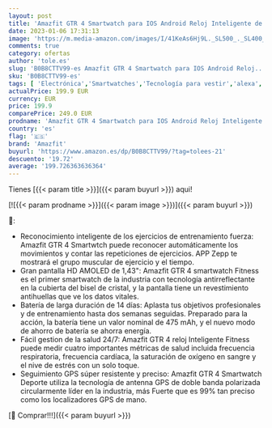 ```yaml
---
layout: post
title: 'Amazfit GTR 4 Smartwatch para IOS Android Reloj Inteligente de Seguimiento GPS 150 modos de Deporte Llamadas Telefónicas de Bluetooth Almacenamiento de Música Batería de 14 Días Duración Alexa'
date: 2023-01-06 17:31:13
image: 'https://m.media-amazon.com/images/I/41KeAs6Hj9L._SL500_._SL400_.jpg'
comments: true
category: ofertas
author: 'tole.es'
slug: 'B0B8CTTV99-es Amazfit GTR 4 Smartwatch para IOS Android Reloj...'
sku: 'B0B8CTTV99-es'
tags: [ 'Electrónica','Smartwatches','Tecnología para vestir','alexa','amazfit','🇪🇸', ]
actualPrice: 199.9 EUR
currency: EUR
price: 199.9
comparePrice: 249.0 EUR
prodname: 'Amazfit GTR 4 Smartwatch para IOS Android Reloj Inteligente de Seguimiento GPS 150 modos de Deporte Llamadas Telefónicas de Bluetooth Almacenamiento de Música Batería de 14 Días Duración Alexa'
country: 'es'
flag: '🇪🇸'
brand: 'Amazfit'
buyurl: 'https://www.amazon.es/dp/B0B8CTTV99/?tag=tolees-21'
descuento: '19.72'
average: '199.726363636364'
---
```


Tienes [{{< param title >}}]({{< param buyurl >}}) aqui!

[![{{< param prodname >}}]({{< param image >}})]({{< param buyurl >}})

🔎:

- Reconocimiento inteligente de los ejercicios de entrenamiento fuerza: Amazfit GTR 4 Smartwtch puede reconocer automáticamente los movimientos y contar las repeticiones de ejercicios. APP Zepp te mostrará el grupo muscular de ejercicio y el tiempo.
- Gran pantalla HD AMOLED de 1,43": Amazfit GTR 4 smartwatch Fitness es el primer smartwatch de la industria con tecnología antirreflectante en la cubierta del bisel de cristal, y la pantalla tiene un revestimiento antihuellas que ve los datos vitales.
- Batería de larga duración de 14 días: Aplasta tus objetivos profesionales y de entrenamiento hasta dos semanas seguidas. Preparado para la acción, la batería tiene un valor nominal de 475 mAh, y el nuevo modo de ahorro de batería se ahorra energía.
- Fácil gestion de la salud 24/7: Amazfit GTR 4 reloj Inteligente Fitness puede medir cuatro importantes métricas de salud incluida frecuencia respiratoria, frecuencia cardíaca, la saturación de oxígeno en sangre y el nive de estrés con un solo toque.
- Seguimiento GPS súper resistente y preciso: Amazfit GTR 4 Smartwatch Deporte utiliza la tecnología de antenna GPS de doble banda polarizada circularmente líder en la industria, más Fuerte que es 99% tan preciso como los localizadores GPS de mano.

[🛒 Comprar!!!]({{< param buyurl >}})
